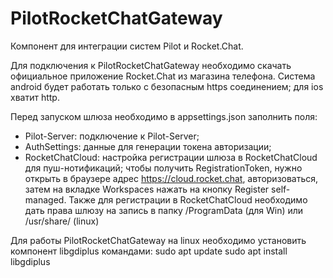 # PilotRocketChatGateway

Компонент для интеграции систем Pilot и Rocket.Chat.

Для подключения к PilotRocketChatGateway необходимо скачать официальное приложение Rocket.Chat из магазина телефона. Система android будет работать только с безопасным https соединением; для ios хватит http.

Перед запуском шлюза необходимо в appsettings.json заполнить поля:
- Pilot-Server: подключение к Pilot-Server;
- AuthSettings: данные для генерации токена авторизации;
- RocketChatCloud: настройка регистрации шлюза в RocketChatCloud для пуш-нотификаций; чтобы получить RegistrationToken, нужно открыть в браузере адрес https://cloud.rocket.chat, авторизоваться, затем на вкладке Workspaces нажать на кнопку Register self-managed. Также для регистрации в RocketChatCloud необходимо дать права шлюзу на запись в папку /ProgramData (для Win) или /usr/share/ (linux)

Для работы PilotRocketChatGateway на linux необходимо установить компонент libgdiplus командами:
sudo apt update
sudo apt install libgdiplus